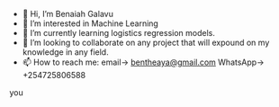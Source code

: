 - 👋 Hi, I’m Benaiah Galavu 
- 👀 I’m interested in Machine Learning
- 🌱 I’m currently learning logistics regression models.
- 💞️ I’m looking to collaborate on any project that will expound on my knowledge in any field.
- 📫 How to reach me: email-> bentheaya@gmail.com WhatsApp-> +254725806588

<!---
bentheaya/bentheaya is a ✨ special ✨ repository because its `README.md` (this file) appears on your GitHub profile.
You can click the Preview link to take a look at your changes.
--->you 
